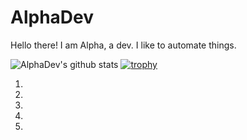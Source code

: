 # AlphaDev
Hello there! I am Alpha, a dev. I like to automate things.


![AlphaDev's github stats](https://github-readme-stats.vercel.app/api?username=TheAlphaDev&show_icons=true&title_color=fff&icon_color=79ff97&text_color=9f9f9f&bg_color=151515)
[![trophy](https://github-profile-trophy.vercel.app/?username=TheAlphaDev)](https://github.com/ryo-ma/github-profile-trophy)




<!--START_SECTION:activity-->
1. 
2. 
3. 
4. 
5. 
<!--END_SECTION:activity-->
<!--
**TheAlphaDev/thealphadev** is a ✨ _special_ ✨ repository because its `README.md` (this file) appears on your GitHub profile.

Here are some ideas to get you started:

- 🔭 I’m currently working on ...
- 🌱 I’m currently learning ...
- 👯 I’m looking to collaborate on ...
- 🤔 I’m looking for help with ...
- 💬 Ask me about ...
- 📫 How to reach me: ...
- 😄 Pronouns: ...
- ⚡ Fun fact: ...
-->
